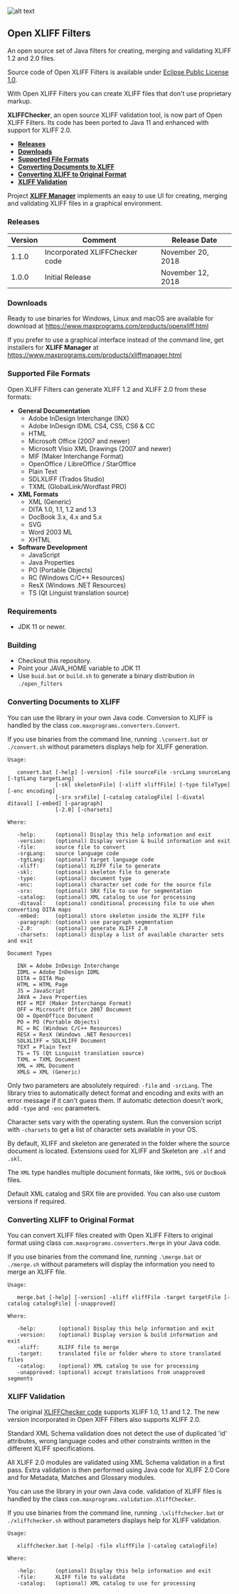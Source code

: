 ![alt text](https://maxprograms.com/images/openxliff_s.png "Open XLIFF Filters")

## Open XLIFF Filters

An open source set of Java filters for creating, merging and validating XLIFF 1.2 and 2.0 files.

Source code of Open XLIFF Filters is available under [Eclipse Public License 1.0](https://www.eclipse.org/org/documents/epl-v10.html).

With Open XLIFF Filters you can create XLIFF files that don't use proprietary markup.

**XLIFFChecker**, an open source XLIFF validation tool, is now part of Open XLIFF Filters. Its code has been ported to Java 11 and enhanced with support for XLIFF 2.0.
 - **[Releases](https://github.com/rmraya/OpenXLIFF#releases)**
 - **[Downloads](https://github.com/rmraya/OpenXLIFF#downloads)**
 - **[Supported File Formats](https://github.com/rmraya/OpenXLIFF#supported-file-formats)**
 - **[Converting Documents to XLIFF](https://github.com/rmraya/OpenXLIFF#converting-documents-to-xliff)**  
 - **[Converting XLIFF to Original Format](https://github.com/rmraya/OpenXLIFF#converting-xliff-to-original-format)**
 - **[XLIFF Validation](https://github.com/rmraya/OpenXLIFF#xliff-validation)** 

Project 
**[XLIFF Manager](https://github.com/rmraya/XLIFFManager)** implements an easy to use UI for creating, merging and validating XLIFF files in a graphical environment. 

### Releases

Version | Comment | Release Date
--------|---------|-------------
1.1.0 | Incorporated XLIFFChecker code| November 20, 2018
1.0.0 | Initial Release | November 12, 2018

### Downloads

Ready to use binaries for Windows, Linux and macOS are available for download at https://www.maxprograms.com/products/openxliff.html  

If you prefer to use a graphical interface instead of the command line, get installers for **XLIFF Manager** at https://www.maxprograms.com/products/xliffmanager.html

### Supported File Formats

Open XLIFF Filters can generate XLIFF 1.2 and XLIFF 2.0 from these formats:

- **General Documentation**
  - Adobe InDesign Interchange (INX)
  - Adobe InDesign IDML CS4, CS5, CS6 & CC
  - HTML
  - Microsoft Office (2007 and newer)
  - Microsoft Visio XML Drawings (2007 and newer)
  - MIF (Maker Interchange Format)
  - OpenOffice / LibreOffice / StarOffice
  - Plain Text
  - SDLXLIFF (Trados Studio)
  - TXML (GlobalLink/Wordfast PRO)   
- **XML Formats**
  - XML (Generic)
  - DITA 1.0, 1.1, 1.2 and 1.3
  - DocBook 3.x, 4.x and 5.x
  - SVG
  - Word 2003 ML
  - XHTML 
- **Software Development**
  - JavaScript
  - Java Properties
  - PO (Portable Objects)
  - RC (Windows C/C++ Resources)
  - ResX (Windows .NET Resources)
  - TS (Qt Linguist translation source)

### Requirements

- JDK 11 or newer.

### Building

- Checkout this repository.
- Point your JAVA_HOME variable to JDK 11
- Use `buid.bat` or `build.sh` to generate a binary distribution in `./open_filters`

### Converting Documents to XLIFF

You can use the library in your own Java code. Conversion to XLIFF is handled by the class `com.maxprograms.converters.Convert`.

If you use binaries from the command line, running `.\convert.bat` or `./convert.sh` without parameters displays help for XLIFF generation. 


```
Usage:

   convert.bat [-help] [-version] -file sourceFile -srcLang sourceLang [-tgtLang targetLang] 
               [-skl skeletonFile] [-xliff xliffFile] [-type fileType] [-enc encoding] 
               [-srx srxFile] [-catalog catalogFile] [-divatal ditaval] [-embed] [-paragraph] 
               [-2.0] [-charsets]

Where:

   -help:      (optional) Display this help information and exit
   -version:   (optional) Display version & build information and exit
   -file:      source file to convert
   -srgLang:   source language code
   -tgtLang:   (optional) target language code
   -xliff:     (optional) XLIFF file to generate
   -skl:       (optional) skeleton file to generate
   -type:      (optional) document type
   -enc:       (optional) character set code for the source file
   -srx:       (optional) SRX file to use for segmentation
   -catalog:   (optional) XML catalog to use for processing
   -ditaval:   (optional) conditional processing file to use when converting DITA maps
   -embed:     (optional) store skeleton inside the XLIFF file
   -paragraph: (optional) use paragraph segmentation
   -2.0:       (optional) generate XLIFF 2.0
   -charsets:  (optional) display a list of available character sets and exit

Document Types

   INX = Adobe InDesign Interchange
   IDML = Adobe InDesign IDML
   DITA = DITA Map
   HTML = HTML Page
   JS = JavaScript
   JAVA = Java Properties
   MIF = MIF (Maker Interchange Format)
   OFF = Microsoft Office 2007 Document
   OO = OpenOffice Document
   PO = PO (Portable Objects)
   RC = RC (Windows C/C++ Resources)
   RESX = ResX (Windows .NET Resources)
   SDLXLIFF = SDLXLIFF Document
   TEXT = Plain Text
   TS = TS (Qt Linguist translation source)
   TXML = TXML Document
   XML = XML Document
   XMLG = XML (Generic)
```
Only two parameters are absolutely required: `-file` and `-srcLang`. The library tries to automatically detect format and encoding and exits with an error message if it can't guess them. If automatic detection doesn't work, add `-type` and `-enc` parameters.

Character sets vary with the operating system. Run the conversion script with `-charsets` to get a list of character sets available in your OS.

By default, XLIFF and skeleton are generated in the folder where the source document is located. Extensions used for XLIFF and Skeleton are `.xlf` and `.skl`.

The `XML` type handles multiple document formats, like `XHTML`, `SVG` or `DocBook` files.

Default XML catalog and SRX file are provided. You can also use custom versions if required.

### Converting XLIFF to Original Format

You can convert XLIFF files created with Open XLIFF Filters to original format using class `com.maxprograms.converters.Merge` in your Java code.

If you use binaries from the command line, running `.\merge.bat` or `./merge.sh` without parameters will display the information you need to merge an XLIFF file.

```
Usage:

   merge.bat [-help] [-version] -xliff xliffFile -target targetFile [-catalog catalogFile] [-unapproved]

Where:

   -help:       (optional) Display this help information and exit
   -version:    (optional) Display version & build information and exit
   -xliff:      XLIFF file to merge
   -target:     translated file or folder where to store translated files
   -catalog:    (optional) XML catalog to use for processing
   -unapproved: (optional) accept translations from unapproved segments
```
### XLIFF Validation

The original [XLIFFChecker code](http://sourceforge.net/p/xliffchecker/code/) supports XLIFF 1.0, 1.1 and 1.2. The new version incorporated in Open XIFF Filters also supports XLIFF 2.0.

Standard XML Schema validation does not detect the use of duplicated 'id' attributes, wrong language codes and other constraints written in the different XLIFF specifications.

All XLIFF 2.0 modules are validated using XML Schema validation in a first pass. Extra validation is then performed using Java code for XLIFF 2.0 Core and for Metadata, Matches and Glossary modules.


You can use the library in your own Java code. validation of XLIFF files is handled by the class `com.maxprograms.validation.XliffChecker`.

If you use binaries from the command line, running `.\xliffchecker.bat` or `./xliffchecker.sh` without parameters displays help for XLIFF validation. 

```
Usage:

   xliffchecker.bat [-help] -file xliffFile [-catalog catalogFile]

Where:

   -help:      (optional) Display this help information and exit
   -file:      XLIFF file to validate
   -catalog:   (optional) XML catalog to use for processing
```   



